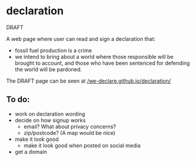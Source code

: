 # declaration

DRAFT

A web page where user can read and sign a declaration that:

* fossil fuel production is a crime
* we intend to bring about a world where those responsible will be brought to account, and those who have been sentenced for defending the world will be pardoned.

The DRAFT page can be seen at [/we-declare.github.io/declaration/](https://we-declare.github.io/declaration/)

## To do:

* work on declaration wording
* decide on how signup works
  * email? What about privacy concerns?
  * zip/postcode? (A map would be nice)
* make it look good
  * make it look good when posted on social media
* get a domain

